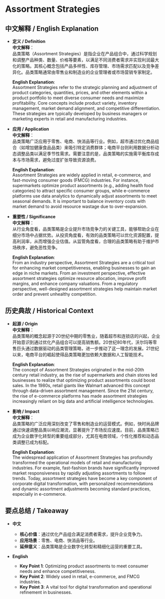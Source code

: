# Assortment Strategies

## 中文解释 / English Explanation

* **定义 / Definition**  
  **中文解释**：  
  品类策略（Assortment Strategies）是指企业在产品组合中，通过科学规划和调整产品种类、数量、价格等要素，以满足不同消费者需求并实现利润最大化的策略。其核心概念包括产品多样性、库存管理、市场需求匹配以及竞争差异化。品类策略通常由零售业和制造业的企业管理者或市场营销专家制定。  

  **English Explanation**:  
  Assortment Strategies refer to the strategic planning and adjustment of product categories, quantities, prices, and other elements within a product portfolio to meet diverse consumer needs and maximize profitability. Core concepts include product variety, inventory management, market demand alignment, and competitive differentiation. These strategies are typically developed by business managers or marketing experts in retail and manufacturing industries.

* **应用 / Application**  
  **中文解释**：  
  品类策略广泛应用于零售、电商、快消品等行业。例如，超市通过优化商品组合（如增加健康食品品类）来吸引特定消费群体；电商平台则利用数据分析动态调整品类以满足季节性需求。需要注意的是，品类策略的实施需平衡库存成本与市场需求，避免过度扩张导致资源浪费。  

  **English Explanation**:  
  Assortment Strategies are widely applied in retail, e-commerce, and fast-moving consumer goods (FMCG) industries. For instance, supermarkets optimize product assortments (e.g., adding health food categories) to attract specific consumer groups, while e-commerce platforms use data analytics to dynamically adjust assortments to meet seasonal demands. It is important to balance inventory costs with market demand to avoid resource wastage due to over-expansion.

* **重要性 / Significance**  
  **中文解释**：  
  从行业角度看，品类策略是企业提升市场竞争力的关键工具，能够帮助企业在细分市场中占据优势。从投资角度看，有效的品类策略可以优化资源配置，提高利润率，从而增强企业估值。从监管角度看，合理的品类策略有助于维护市场秩序，避免恶性竞争。  

  **English Explanation**:  
  From an industry perspective, Assortment Strategies are a critical tool for enhancing market competitiveness, enabling businesses to gain an edge in niche markets. From an investment perspective, effective assortment strategies optimize resource allocation, improve profit margins, and enhance company valuations. From a regulatory perspective, well-designed assortment strategies help maintain market order and prevent unhealthy competition.

## 历史典故 / Historical Context

* **起源 / Origin**  
  **中文解释**：  
  品类策略的概念起源于20世纪中期的零售业，随着超市和连锁店的兴起，企业开始意识到通过优化产品组合可以提高销售额。20世纪80年代，沃尔玛等零售巨头通过数据驱动的品类管理策略，进一步推动了这一理念的发展。21世纪以来，电商平台的崛起使得品类策略更加依赖大数据和人工智能技术。  

  **English Explanation**:  
  The concept of Assortment Strategies originated in the mid-20th century retail industry, as the rise of supermarkets and chain stores led businesses to realize that optimizing product assortments could boost sales. In the 1980s, retail giants like Walmart advanced this concept through data-driven assortment management. Since the 21st century, the rise of e-commerce platforms has made assortment strategies increasingly reliant on big data and artificial intelligence technologies.

* **影响 / Impact**  
  **中文解释**：  
  品类策略的广泛应用深刻改变了零售和制造业的运营模式。例如，快时尚品牌通过快速调整品类以响应潮流，显著提升了市场反应速度。目前，品类策略已成为企业数字化转型的重要组成部分，尤其在电商领域，个性化推荐和动态品类调整已成为标配。  

  **English Explanation**:  
  The widespread application of Assortment Strategies has profoundly transformed the operational models of retail and manufacturing industries. For example, fast-fashion brands have significantly improved market responsiveness by rapidly adjusting assortments to follow trends. Today, assortment strategies have become a key component of corporate digital transformation, with personalized recommendations and dynamic assortment adjustments becoming standard practices, especially in e-commerce.

## 要点总结 / Takeaway

* **中文**  
  - **核心价值**：通过优化产品组合满足消费者需求，提升企业竞争力。  
  - **应用场景**：零售、电商、快消品等行业。  
  - **延伸意义**：品类策略是企业数字化转型和精细化运营的重要工具。  

* **English**  
  - **Key Point 1**: Optimizing product assortments to meet consumer needs and enhance competitiveness.  
  - **Key Point 2**: Widely used in retail, e-commerce, and FMCG industries.  
  - **Key Point 3**: A vital tool for digital transformation and operational refinement in businesses.
